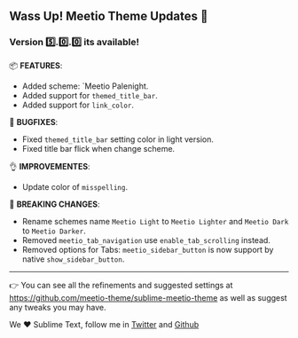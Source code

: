 ## Wass Up! Meetio Theme Updates 🎁

### Version 5️⃣.0️⃣.0️⃣ its available!

📦 **FEATURES**:

* Added scheme: `Meetio Palenight.
* Added support for `themed_title_bar`.
* Added support for `link_color`.

🐛 **BUGFIXES**:

* Fixed `themed_title_bar` setting color in light version.
* Fixed title bar flick when change scheme.

👌 **IMPROVEMENTES**:

* Update color of `misspelling`.

🧨 **BREAKING CHANGES**:

* Rename schemes name `Meetio Light` to `Meetio Lighter` and `Meetio Dark` to `Meetio Darker`.
* Removed `meetio_tab_navigation` use `enable_tab_scrolling` instead.
* Removed options for Tabs: `meetio_sidebar_button` is now support by native `show_sidebar_button`.

---

👉 You can see all the refinements and suggested settings at https://github.com/meetio-theme/sublime-meetio-theme
as well as suggest any tweaks you may have.

We ♥️ Sublime Text, follow me in [Twitter](https://twitter.com/mauroreisviera) and
[Github](https://github.com/mauroreisvieira/)

